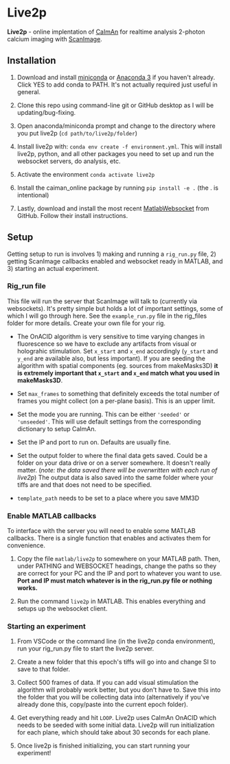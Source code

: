 # Live2p

**Live2p** - online implentation of [CaImAn](https://github.com/flatironinstitute/CaImAn) for realtime analysis 2-photon calcium imaging with [ScanImage](http://scanimage.vidriotechnologies.com/).

## Installation

1. Download and install [miniconda](https://docs.conda.io/en/latest/miniconda.html) or [Anaconda 3](https://www.anaconda.com/products/individual) if you haven't already. Click YES to add conda to PATH. It's not actually required just useful in general.

1. Clone this repo using command-line git or GitHub desktop as I will be updating/bug-fixing.

1. Open anaconda/miniconda prompt and change to the directory where you put live2p (`cd path/to/live2p/folder`)

1. Install live2p with:  `conda env create -f environment.yml`. This will install live2p, python, and all other packages you need to set up and run the websocket servers, do analysis, etc.

1. Activate the environment `conda activate live2p`

1. Install the caiman_online package by running `pip install -e .` (the . is intentional)

1. Lastly, download and install the most recent [MatlabWebsocket](https://github.com/jebej/MatlabWebSocket) from GitHub. Follow their install instructions.

## Setup

Getting setup to run is involves 1) making and running a `rig_run.py`  file, 2) getting ScanImage callbacks enabled and websocket ready in MATLAB, and 3) starting an actual experiment.

### Rig_run file

This file will run the server that ScanImage will talk to (currently via websockets). It's pretty simple but holds a lot of important settings, some of which I will go through here. See the `example_run.py` file in the rig_files folder for more details. Create your own file for your rig.

* The OnACID algorithm is very sensitive to time varying changes in fluorescence so we have to exclude any artifacts from visual or holograhic stimulation. Set `x_start` and `x_end` accordingly (`y_start` and `y_end` are available also, but less important). If you are seeding the algorithm with spatial components (eg. sources from makeMasks3D) **it is extremely important that `x_start` and `x_end` match what you used in makeMasks3D**.

* Set `max_frames` to something that definitely exceeds the total number of frames you might collect (on a per-plane basis). This is an upper limit.

* Set the mode you are running. This can be either `'seeded'` or `'unseeded'`. This will use default settings from the corresponding dictionary to setup CaImAn.

* Set the IP and port to run on. Defaults are usually fine.

* Set the output folder to where the final data gets saved. Could be a folder on your data drive or on a server somewhere. It doesn't really matter. (_note: the data saved there will be overwritten with each run of live2p_) The output data is also saved into the same folder where your tiffs are and that does not need to be specified.

* `template_path` needs to be set to a place where you save MM3D

### Enable MATLAB callbacks
To interface with the server you will need to enable some MATLAB callbacks. There is a single function that enables and activates them for convenience.

1. Copy the file `matlab/live2p` to somewhere on your MATLAB path. Then, under PATHING and WEBSOCKET headings, change the paths so they are correct for your PC and the IP and port to whatever you want to use. **Port and IP must match whatever is in the rig_run.py file or nothing works.**

1. Run the command `live2p` in MATLAB. This enables everything and setups up the websocket client.

### Starting an experiment

1. From VSCode or the command line (in the live2p conda environment), run your rig_run.py file to start the live2p server.

1. Create a new folder that this epoch's tiffs will go into and change SI to save to that folder.

1. Collect 500 frames of data. If you can add visual stimulation the algorithm will probably work better, but you don't have to. Save this into the folder that you will be collecting data into (alternatively if you've already done this, copy/paste into the current epoch folder).

1. Get everything ready and hit `LOOP`. Live2p uses CaImAn OnACID which needs to be seeded with some initial data. Live2p will run initialization for each plane, which should take about 30 seconds for each plane.

1. Once live2p is finished initializing, you can start running your experiment!